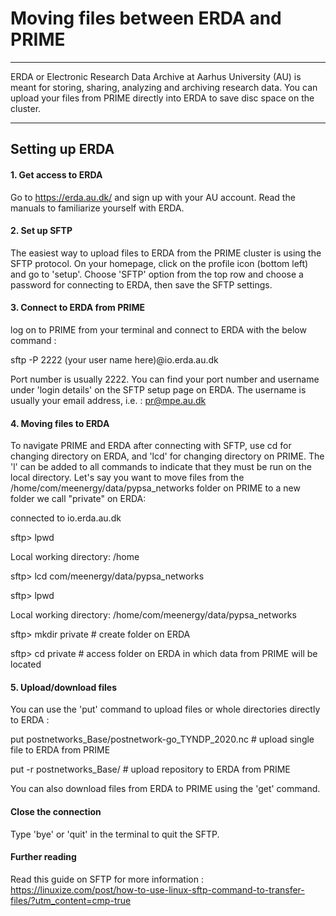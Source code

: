 # Moving files between ERDA and PRIME
-----------------

ERDA or Electronic Research Data Archive at Aarhus University (AU) is meant for storing, sharing, analyzing and archiving research data. You can upload your files from PRIME directly into ERDA to save disc space on the cluster. 

----------------

## Setting up ERDA


#### 1. Get access to ERDA
Go to https://erda.au.dk/ and sign up with your AU account. Read the manuals to familiarize yourself with ERDA.

#### 2. Set up SFTP
The easiest way to upload files to ERDA from the PRIME cluster is using the SFTP protocol. On your homepage, click on the profile icon (bottom left) and go to 'setup'. Choose 'SFTP' option from the top row and choose a password for connecting to ERDA, then save the SFTP settings.


#### 3. Connect to ERDA from PRIME
log on to PRIME from your terminal and connect to ERDA with the below command :

  sftp -P 2222 (your user name here)@io.erda.au.dk
  
Port number is usually 2222. You can find your port number and username under 'login details' on the SFTP setup page on ERDA. The username is usually your email address, i.e. : pr@mpe.au.dk  
  
#### 4. Moving files to ERDA
To navigate PRIME and ERDA after connecting with SFTP, use cd for changing directory on ERDA, and 'lcd' for changing directory on PRIME. The 'l' can be added to all commands to indicate that they must be run on the local directory.
Let's say you want to move files from the /home/com/meenergy/data/pypsa_networks folder on PRIME to a new folder we call "private" on ERDA:

  connected to io.erda.au.dk
  
  sftp> lpwd
  
  Local working directory: /home 
  
  sftp> lcd com/meenergy/data/pypsa_networks
  
  sftp> lpwd
  
  Local working directory: /home/com/meenergy/data/pypsa_networks
  
  sftp> mkdir private # create folder on ERDA
  
  sftp> cd private # access folder on ERDA in which data from PRIME will be located
  

#### 5. Upload/download files
You can use the 'put' command to upload files or whole directories directly to ERDA :

   put postnetworks_Base/postnetwork-go_TYNDP_2020.nc # upload single file to ERDA from PRIME
   
   put -r postnetworks_Base/ # upload repository to ERDA from PRIME
   
You can also download files from ERDA to PRIME using the 'get' command.
#### Close the connection
Type 'bye' or 'quit' in the terminal to quit the SFTP.
#### Further reading
Read this guide on SFTP for more information : https://linuxize.com/post/how-to-use-linux-sftp-command-to-transfer-files/?utm_content=cmp-true
